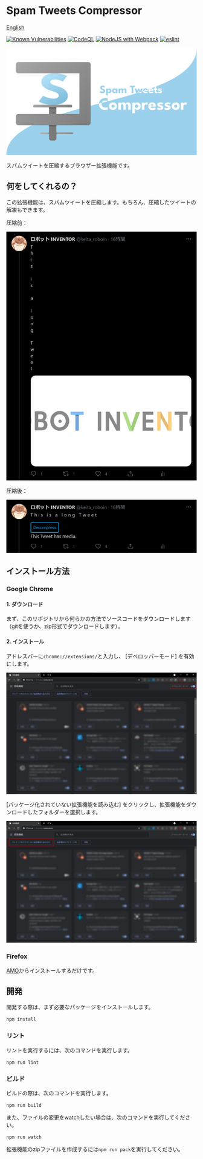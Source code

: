 # Spam Tweets Compressor

[English](README.md)

[![Known Vulnerabilities](https://snyk.io/test/github/Robot-Inventor/spam-tweets-compressor/badge.svg)](https://snyk.io/test/github/Robot-Inventor/spam-tweets-compressor/) [![CodeQL](https://github.com/Robot-Inventor/spam-tweets-compressor/actions/workflows/codeql-analysis.yml/badge.svg)](https://github.com/Robot-Inventor/spam-tweets-compressor/actions/workflows/codeql-analysis.yml) [![NodeJS with Webpack](https://github.com/Robot-Inventor/spam-tweets-compressor/actions/workflows/webpack.yml/badge.svg)](https://github.com/Robot-Inventor/spam-tweets-compressor/actions/workflows/webpack.yml) [![eslint](https://github.com/Robot-Inventor/spam-tweets-compressor/actions/workflows/eslint.yml/badge.svg)](https://github.com/Robot-Inventor/spam-tweets-compressor/actions/workflows/eslint.yml)

![logo](image/logo.svg)

スパムツイートを圧縮するブラウザー拡張機能です。

## 何をしてくれるの？

この拡張機能は、スパムツイートを圧縮します。もちろん、圧縮したツイートの解凍もできます。

圧縮前：

![Screenshot](image/for_readme/long_tweet_uncompressed.png)

圧縮後：

![Screenshot](image/for_readme/long_tweet_compressed.png)

## インストール方法

### Google Chrome

#### 1. ダウンロード

まず、このリポジトリから何らかの方法でソースコードをダウンロードします（gitを使うか、zip形式でダウンロードします）。

#### 2. インストール

アドレスバーに``chrome://extensions/``と入力し、 [デベロッパーモード] を有効にします。

![Screenshot](image/for_readme/chrome_extensions.png)

[パッケージ化されていない拡張機能を読み込む] をクリックし、拡張機能をダウンロードしたフォルダーを選択します。

![Screenshot](image/for_readme/chrome_extensions2.png)

### Firefox

[AMO](https://addons.mozilla.org/ja/firefox/addon/spam-tweets-compressor/)からインストールするだけです。

## 開発

開発する際は、まず必要なパッケージをインストールします。

```
npm install
```

### リント

リントを実行するには、次のコマンドを実行します。

```
npm run lint
```

### ビルド

ビルドの際は、次のコマンドを実行します。

```
npm run build
```

また、ファイルの変更をwatchしたい場合は、次のコマンドを実行してください。

```
npm run watch
```

拡張機能のzipファイルを作成するには``npm run pack``を実行してください。
